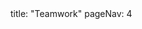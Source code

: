 <frontmatter>
title: "Teamwork"
pageNav: 4
</frontmatter>

<include src="container-inPage-asFlat.md" boilerplate />
